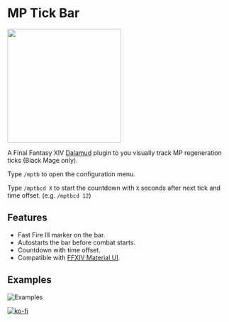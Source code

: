 # MP Tick Bar
<img src="https://user-images.githubusercontent.com/27457164/134722917-dd5967f9-2352-42d2-aeaf-ebf7dee49771.png" width="256" height="256" >

A Final Fantasy XIV [Dalamud](https://github.com/goatcorp/Dalamud) plugin to you visually track MP regeneration ticks (Black Mage only).

Type `/mptb` to open the configuration menu.

Type `/mptbcd X` to start the countdown with `X` seconds after next tick and time offset. (e.g. `/mptbcd 12`)

## Features
- Fast Fire III marker on the bar.
- Autostarts the bar before combat starts.
- Countdown with time offset.
- Compatible with [FFXIV Material UI](https://github.com/skotlex/ffxiv-material-ui).

## Examples
![Examples](https://user-images.githubusercontent.com/27457164/142336488-d9ccea43-94c6-411c-aeed-a74795dbce42.png)

[![ko-fi](https://ko-fi.com/img/githubbutton_sm.svg)](https://ko-fi.com/marconsou)
